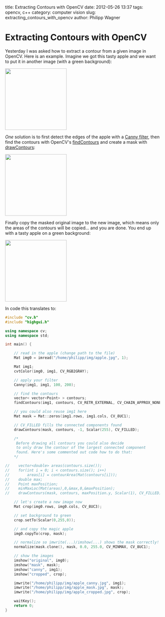 title: Extracting Contours with OpenCV
date: 2012-05-26 13:37
tags: opencv, c++
category: computer vision
slug: extracting_contours_with_opencv
author: Philipp Wagner

# Extracting Contours with OpenCV #

Yesterday I was asked how to extract a contour from a given image in OpenCV. Here is an example. Imagine we got this tasty apple and we want to put it in another image (with a green background):

<img src="/static/images/blog/extracting_contours_with_opencv/apple.jpg" width="200" class="mediacenter"/>

*One* solution is to first detect the edges of the apple with a [Canny filter](http://en.wikipedia.org/wiki/Canny_edge_detector), then find the contours with OpenCV's [findContours](http://opencv.willowgarage.com/documentation/cpp/structural_analysis_and_shape_descriptors.html#cv-findcontours) and create a mask with [drawContours](http://opencv.willowgarage.com/documentation/cpp/structural_analysis_and_shape_descriptors.html#cv-drawcontours):

<img src="/static/images/blog/extracting_contours_with_opencv/apple_mask.jpg" width="200" class="mediacenter"/>

Finally copy the masked original image to the new image, which means only the areas of the contours will be copied... and you are done. You end up with a tasty apple on a green background:

<img src="/static/images/blog/extracting_contours_with_opencv/apple_cropped.jpg" width="200" class="mediacenter"/>

In code this translates to:

```cpp
#include "cv.h"
#include "highgui.h"

using namespace cv;
using namespace std;

int main() {

    // read in the apple (change path to the file)
    Mat img0 = imread("/home/philipp/img/apple.jpg", 1);

    Mat img1;
    cvtColor(img0, img1, CV_RGB2GRAY);

    // apply your filter
    Canny(img1, img1, 100, 200);

    // find the contours
    vector< vector<Point> > contours;
    findContours(img1, contours, CV_RETR_EXTERNAL, CV_CHAIN_APPROX_NONE);

    // you could also reuse img1 here
    Mat mask = Mat::zeros(img1.rows, img1.cols, CV_8UC1);

    // CV_FILLED fills the connected components found
    drawContours(mask, contours, -1, Scalar(255), CV_FILLED);

    /*
     Before drawing all contours you could also decide
     to only draw the contour of the largest connected component
     found. Here's some commented out code how to do that:
    */

//    vector<double> areas(contours.size());
//    for(int i = 0; i < contours.size(); i++)
//        areas[i] = contourArea(Mat(contours[i]));
//    double max;
//    Point maxPosition;
//    minMaxLoc(Mat(areas),0,&max,0,&maxPosition);
//    drawContours(mask, contours, maxPosition.y, Scalar(1), CV_FILLED);

    // let's create a new image now
    Mat crop(img0.rows, img0.cols, CV_8UC3);

    // set background to green
    crop.setTo(Scalar(0,255,0));

    // and copy the magic apple
    img0.copyTo(crop, mask);

    // normalize so imwrite(...)/imshow(...) shows the mask correctly!
    normalize(mask.clone(), mask, 0.0, 255.0, CV_MINMAX, CV_8UC1);

    // show the images
    imshow("original", img0);
    imshow("mask", mask);
    imshow("canny", img1);
    imshow("cropped", crop);

    imwrite("/home/philipp/img/apple_canny.jpg", img1);
    imwrite("/home/philipp/img/apple_mask.jpg", mask);
    imwrite("/home/philipp/img/apple_cropped.jpg", crop);

    waitKey();
    return 0;
}
```
